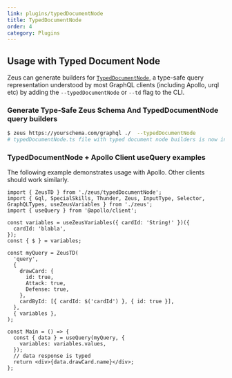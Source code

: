 ```yaml
---
link: plugins/typedDocumentNode
title: TypedDocumentNode
order: 4
category: Plugins
---
```


## Usage with Typed Document Node

Zeus can generate builders for [`TypedDocumentNode`][typed-document-node], a type-safe query
representation understood by most GraphQL clients (including Apollo, urql etc) by adding the
`--typedDocumentNode` or `--td` flag to the CLI.

### Generate Type-Safe Zeus Schema And TypedDocumentNode query builders

```sh
$ zeus https://yourschema.com/graphql ./  --typedDocumentNode
# typedDocumentNode.ts file with typed document node builders is now in the output destination
```

### TypedDocumentNode + Apollo Client useQuery examples

The following example demonstrates usage with Apollo. Other clients should work similarly.

```tsx
import { ZeusTD } from './zeus/typedDocumentNode';
import { Gql, SpecialSkills, Thunder, Zeus, InputType, Selector, GraphQLTypes, useZeusVariables } from './zeus';
import { useQuery } from '@apollo/client';

const variables = useZeusVariables({ cardId: 'String!' })({
  cardId: 'blabla',
});
const { $ } = variables;

const myQuery = ZeusTD(
  'query',
  {
    drawCard: {
      id: true,
      Attack: true,
      Defense: true,
    },
    cardById: [{ cardId: $('cardId') }, { id: true }],
  },
  { variables },
);

const Main = () => {
  const { data } = useQuery(myQuery, {
    variables: variables.values,
  });
  // data response is typed
  return <div>{data.drawCard.name}</div>;
};
```

[typed-document-node]: https://www.graphql-code-generator.com/plugins/typed-document-node
